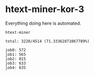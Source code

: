 # htext-miner-kor-3

Everything doing here is automated.

```
htext-miner

total: 3220/4514 (71.33362871067789%)

job0: 572
job1: 565
job2: 815
job3: 633
job4: 635
```
